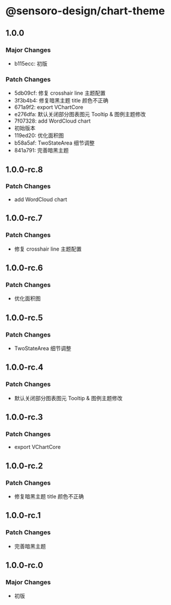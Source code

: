 # @sensoro-design/chart-theme

## 1.0.0

### Major Changes

- b115ecc: 初版

### Patch Changes

- 5db09cf: 修复 crosshair line 主题配置
- 3f3b4b4: 修复暗黑主题 title 颜色不正确
- 671a9f2: export VChartCore
- e276dfa: 默认关闭部分图表图元 Tooltip & 图例主题修改
- 7f07328: add WordCloud chart
- 初始版本
- 119ed20: 优化面积图
- b58a5af: TwoStateArea 细节调整
- 841a791: 完善暗黑主题

## 1.0.0-rc.8

### Patch Changes

- add WordCloud chart

## 1.0.0-rc.7

### Patch Changes

- 修复 crosshair line 主题配置

## 1.0.0-rc.6

### Patch Changes

- 优化面积图

## 1.0.0-rc.5

### Patch Changes

- TwoStateArea 细节调整

## 1.0.0-rc.4

### Patch Changes

- 默认关闭部分图表图元 Tooltip & 图例主题修改

## 1.0.0-rc.3

### Patch Changes

- export VChartCore

## 1.0.0-rc.2

### Patch Changes

- 修复暗黑主题 title 颜色不正确

## 1.0.0-rc.1

### Patch Changes

- 完善暗黑主题

## 1.0.0-rc.0

### Major Changes

- 初版
